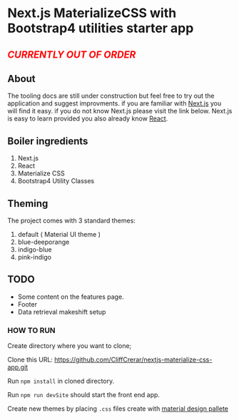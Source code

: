 
<!-- @import "[TOC]" {cmd="toc" depthFrom=1 depthTo=6 orderedList=false} -->
# Next.js MaterializeCSS with Bootstrap4 utilities starter app

## <i style="color: red">CURRENTLY OUT OF ORDER </i>

## About

The tooling docs are still under construction but feel free to try out the application and suggest improvments.
if you are familiar with [Next.js](http://.nextjs.org) you will find it easy. if you do not know Next.js please visit the link below. Next.js is easy to learn provided you also already know [React](https://reactjs.org/).

## Boiler ingredients

1. Next.js
2. React
3. Materialize CSS
4. Bootstrap4 Utility Classes

## Theming

The project comes with 3 standard themes:
1. default ( Material UI theme )
1. blue-deeporange
2. indigo-blue
3. pink-indigo

## TODO

* Some content on the features page.
* Footer
* Data retrieval makeshift setup

### HOW TO RUN

Create directory where you want to clone;

Clone this URL: https://github.com/CliffCrerar/nextjs-materialize-css-app.git

Run `npm install` in cloned directory.

Run `npm run devSite` should start the front end app.

Create new themes by placing `.css` files create with [material design pallete](https://www.materialpalette.com/)


